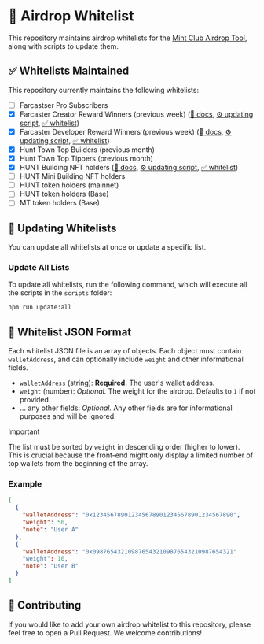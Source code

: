 # 🎁 Airdrop Whitelist

This repository maintains airdrop whitelists for the [Mint Club Airdrop Tool](https://mint.club/airdrops), along with scripts to update them.

## ✅ Whitelists Maintained

This repository currently maintains the following whitelists:

- [ ] Farcastser Pro Subscribers
- [x] Farcaster Creator Reward Winners (previous week) ([📄 docs](https://docs.farcaster.xyz/reference/warpcast/api#get-creator-reward-winners), [⚙️ updating script](scripts/farcaster-creator-reward-winners.ts), [✅ whitelist](whitelist/farcaster-creator-reward-winners.json))
- [x] Farcaster Developer Reward Winners (previous week) ([📄 docs](https://docs.farcaster.xyz/reference/warpcast/api#get-developer-reward-winners), [⚙️ updating script](scripts/farcaster-developer-reward-winners.ts), [✅ whitelist](whitelist/farcaster-developer-reward-winners.json))
- [x] Hunt Town Top Builders (previous month)
- [x] Hunt Town Top Tippers (previous month)
- [x] HUNT Building NFT holders ([📄 docs](https://docs.hunt.town/token-and-point/main-building), [⚙️ updating script](scripts/hunt-building-nft-holders.ts), [✅ whitelist](whitelist/hunt-building-nft-holders.json))
- [ ] HUNT Mini Building NFT holders
- [ ] HUNT token holders (mainnet)
- [ ] HUNT token holders (Base)
- [ ] MT token holders (Base)

## 🔄 Updating Whitelists

You can update all whitelists at once or update a specific list.

### Update All Lists

To update all whitelists, run the following command, which will execute all the scripts in the `scripts` folder:

```bash
npm run update:all
```

## 📝 Whitelist JSON Format

Each whitelist JSON file is an array of objects. Each object must contain `walletAddress`, and can optionally include `weight` and other informational fields.

- `walletAddress` (string): **Required.** The user's wallet address.
- `weight` (number): _Optional._ The weight for the airdrop. Defaults to `1` if not provided.
- ... any other fields: _Optional._ Any other fields are for informational purposes and will be ignored.

> [!IMPORTANT]
> The list must be sorted by `weight` in descending order (higher to lower). This is crucial because the front-end might only display a limited number of top wallets from the beginning of the array.

### Example

```json
[
  {
    "walletAddress": "0x1234567890123456789012345678901234567890",
    "weight": 50,
    "note": "User A"
  },
  {
    "walletAddress": "0x0987654321098765432109876543210987654321"
    "weight": 10,
    "note": "User B"
  }
]
```

## 🙏 Contributing

If you would like to add your own airdrop whitelist to this repository, please feel free to open a Pull Request. We welcome contributions!
